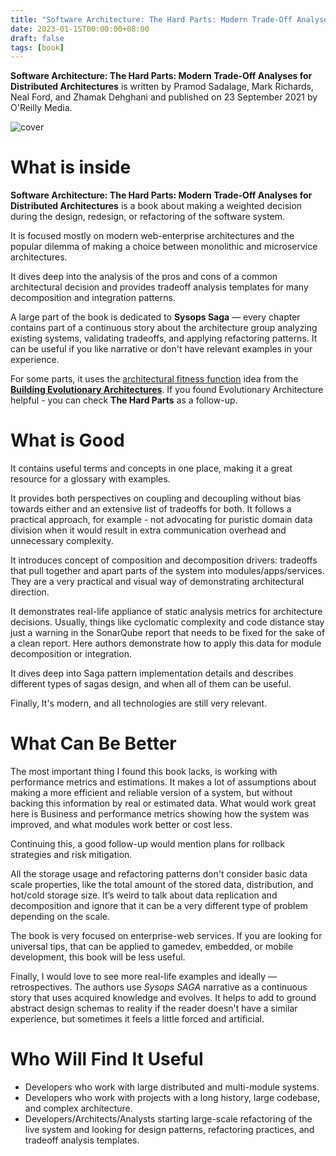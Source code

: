 ```yaml
---
title: "Software Architecture: The Hard Parts: Modern Trade-Off Analyses for Distributed Architectures — Book Review"
date: 2023-01-15T00:00:00+08:00  
draft: false  
tags: [book]
---
```


**Software Architecture: The Hard Parts: Modern Trade-Off Analyses for Distributed Architectures** is written by Pramod Sadalage, Mark Richards, Neal Ford, and Zhamak Dehghani and published on 23 September 2021 by O'Reilly Media.

![cover](/images/13-book-review-software-architecture-the-hard-parts/cover.jpg#center)

# What is inside

**Software Architecture: The Hard Parts: Modern Trade-Off Analyses for Distributed Architectures** is a book about making a weighted decision during the design, redesign, or refactoring of the software system. 

It is focused mostly on modern web-enterprise architectures and the popular dilemma of making a choice between monolithic and microservice architectures.

It dives deep into the analysis of the pros and cons of a common architectural decision and provides tradeoff analysis templates for many decomposition and integration patterns.

A large part of the book is dedicated to **Sysops Saga** — every chapter contains part of a continuous story about the architecture group analyzing existing systems, validating tradeoffs, and applying refactoring patterns. It can be useful if you like narrative or don't have relevant examples in your experience.

For some parts, it uses the [architectural fitness function](https://www.thoughtworks.com/en-sg/radar/techniques/architectural-fitness-function) idea from the [**Building Evolutionary Architectures**](https://www.oreilly.com/library/view/building-evolutionary-architectures/9781491986356/). If you found Evolutionary Architecture helpful - you can check **The Hard Parts** as a follow-up.

# What is Good

It contains useful terms and concepts in one place, making it a great resource for a glossary with examples.

It provides both perspectives on coupling and decoupling without bias towards either and an extensive list of tradeoffs for both. It follows a practical approach, for example - not advocating for puristic domain data division when it would result in extra communication overhead and unnecessary complexity.

It introduces concept of composition and decomposition drivers: tradeoffs that pull together and apart parts of the system into modules/apps/services. They are a very practical and visual way of demonstrating architectural direction.

It demonstrates real-life appliance of static analysis metrics for architecture decisions. Usually, things like cyclomatic complexity and code distance stay just a warning in the SonarQube report that needs to be fixed for the sake of a clean report. Here authors demonstrate how to apply this data for module decomposition or integration.

It dives deep into Saga pattern implementation details and describes different types of sagas design, and when all of them can be useful.

Finally, It's modern, and all technologies are still very relevant.

# What Can Be Better

The most important thing I found this book lacks, is working with performance metrics and estimations. It makes a lot of assumptions about making a more efficient and reliable version of a system, but without backing this information by real or estimated data. What would work great here is Business and performance metrics showing how the system was improved, and what modules work better or cost less.

Continuing this, a good follow-up would mention plans for rollback strategies and risk mitigation.

All the storage usage and refactoring patterns don't consider basic data scale properties, like the total amount of the stored data, distribution, and hot/cold storage size. It’s weird to talk about data replication and decomposition and ignore that it can be a very different type of problem depending on the scale.

The book is very focused on enterprise-web services. If you are looking for universal tips, that can be applied to gamedev, embedded, or mobile development, this book will be less useful.

Finally, I would love to see more real-life examples and ideally — retrospectives. The authors use *Sysops SAGA* narrative as a continuous story that uses acquired knowledge and evolves. It helps to add to ground abstract design schemas to reality if the reader doesn't have a similar experience, but sometimes it feels a little forced and artificial.

# Who Will Find It Useful
- Developers who work with large distributed and multi-module systems.
- Developers who work with projects with a long history, large codebase, and complex architecture.
- Developers/Architects/Analysts starting large-scale refactoring of the live system and looking for design patterns, refactoring practices, and tradeoff analysis templates.
